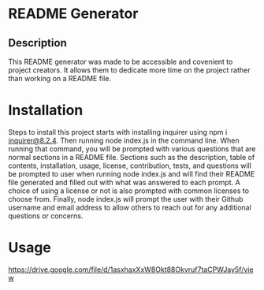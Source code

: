# README Generator

## Description
This README generator was made to be accessible and covenient to project creators. It allows them to dedicate more time on the project rather than working on a README file. 

# Installation
Steps to install this project starts with installing inquirer using npm i inquirer@8.2.4. Then running node index.js in the command line. When running that command, you will be prompted with various questions that are normal sections in a README file. Sections such as the description, table of contents, installation, usage, license, contribution, tests, and questions will be prompted to user when running node index.js and will find their README file generated and filled out with what was answered to each prompt. A choice of using a license or not is also prompted with common licenses to choose from. Finally, node index.js will prompt the user with their Github username and email address to allow others to reach out for any additional questions or concerns. 

# Usage
https://drive.google.com/file/d/1asxhaxXxW8Okt88Okvruf7taCPWJay5f/view





